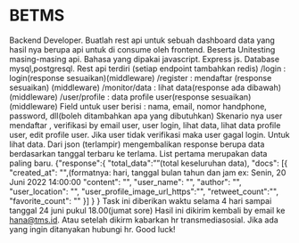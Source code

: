 # BETMS

Backend Developer.
Buatlah rest api untuk sebuah dashboard data yang hasil nya berupa api untuk di consume oleh frontend. Beserta Unitesting masing-masing api.
Bahasa yang dipakai javascript. Express js. Database mysql,postgresql.
Rest api terdiri (setiap endpoint tambahkan redis)
/login : login(response sesuaikan)(middleware)
/register : mendaftar (response sesuaikan) (middleware)
/monitor/data : lihat data(response ada dibawah) (middleware)
/user/profile : data profile user(response sesuaikan) (middleware)
Field untuk user berisi : nama, email, nomor handphone, password, dll(boleh ditambahkan apa yang dibutuhkan)
Skenario nya user mendaftar , verifikasi by email user, user login, lihat data, lihat data profile user, edit profile user. Jika user tidak verifikasi maka user gagal login.
Untuk lihat data. Dari json (terlampir) mengembalikan response berupa data berdasarkan tanggal terbaru ke terlama. List pertama merupakan data paling baru.
{"response":{
"total_data":””(total keseluruhan data),
"docs": [{
"created_at": "",(formatnya: hari, tanggal bulan tahun dan jam ex: Senin, 20 Juni 2022 14:00:00
"content": "",
"user_name": "",
"author": "",
"user_location": "",
"user_profile_image_url_https":"",
"retweet_count":"",
"favorite_count": ""
}]
}
}
Task ini diberikan waktu selama 4 hari sampai tanggal 24 juni pukul 18.00(jumat sore)
Hasil ini dikirim kembali by email ke hana@tms.id. Atau setelah dikirm kabarkan hr transmediasosial. Jika ada yang ingin ditanyakan hubungi hr.
Good luck!
